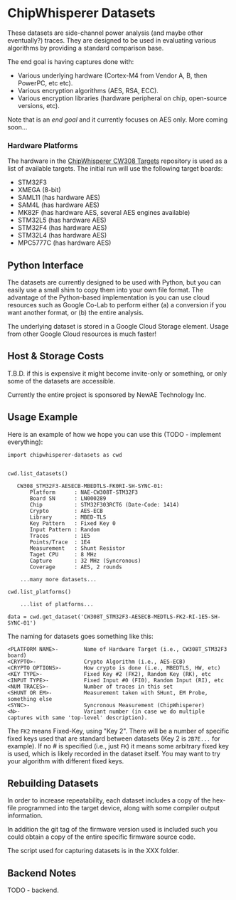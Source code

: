
# ChipWhisperer Datasets

These datasets are side-channel power analysis (and maybe other eventually?) traces. They are designed to be used in evaluating various algorithms by providing a standard comparison base.

The end goal is having captures done with:

* Various underlying hardware (Cortex-M4 from Vendor A, B, then PowerPC, etc etc).
* Various encryption algorithms (AES, RSA, ECC).
* Various encryption libraries (hardware peripheral on chip, open-source versions, etc).

Note that is an *end goal* and it currently focuses on AES only. More coming soon...

### Hardware Platforms

The hardware in the [ChipWhisperer CW308 Targets](https://github.com/newaetech/chipwhisperer-target-cw308t) repository is used as a list of available targets. The initial run will use the following target boards:

* STM32F3
* XMEGA (8-bit)
* SAML11 (has hardware AES)
* SAM4L (has hardware AES)
* MK82F (has hardware AES, several AES engines available)
* STM32L5 (has hardware AES)
* STM32F4 (has hardware AES)
* STM32L4  (has hardware AES)
* MPC5777C (has hardware AES)


## Python Interface

The datasets are currently designed to be used with Python, but you can easily use a small shim to copy them into your own file format. The advantage of the Python-based implementation is you can use cloud resources such as Google Co-Lab to perform either (a) a conversion if you want another format, or (b) the entire analysis.

The underlying dataset is stored in a Google Cloud Storage element. Usage from other Google Cloud resources is much faster!

## Host & Storage Costs

T.B.D. if this is expensive it might become invite-only or something, or only some of the datasets are accessible.

Currently the entire project is sponsored by NewAE Technology Inc.

## Usage Example

Here is an example of how we hope you can use this (TODO - implement everything):

	import chipwhisperer-datasets as cwd


	cwd.list_datasets()

       CW308_STM32F3-AESECB-MBEDTLS-FK0RI-SH-SYNC-01:
           Platform      : NAE-CW308T-STM32F3
           Board SN      : LN000289
           Chip          : STM32F303RCT6 (Date-Code: 1414)
           Crypto        : AES-ECB
           Library       : MBED-TLS
           Key Pattern   : Fixed Key 0
           Input Pattern : Random
           Traces        : 1E5
           Points/Trace  : 1E4
           Measurement   : Shunt Resistor
           Taget CPU     : 8 MHz
           Capture       : 32 MHz (Syncronous)
           Coverage      : AES, 2 rounds

		...many more datasets...	

	cwd.list_platforms()

		...list of platforms...

	data = cwd.get_dataset('CW308T_STM32F3-AESECB-MEDTLS-FK2-RI-1E5-SH-SYNC-01')

The naming for datasets goes something like this:

	<PLATFORM NAME>-        Name of Hardware Target (i.e., CW308T_STM32F3 board)
	<CRYPTO>-               Crypto Algorithm (i.e., AES-ECB)
	<CRYPTO OPTIONS>-       How crypto is done (i.e., MBEDTLS, HW, etc)
	<KEY TYPE>-             Fixed Key #2 (FK2), Random Key (RK), etc
	<INPUT TYPE>-           Fixed Input #0 (FI0), Random Input (RI), etc
	<NUM TRACES>-           Number of traces in this set
	<SHUNT OR EM>-          Measurement taken with SHunt, EM Probe, something else
	<SYNC>-                 Syncronous Measurement (ChipWhisperer)
	<N>-                    Variant number (in case we do multiple captures with same 'top-level' description).

The `FK2` means Fixed-Key, using "Key 2". There will be a number of specific fixed keys used that are standard between datasets (Key 2 is `2B7E...` for example). If no # is specified (i.e., just `FK`) it means some arbitrary fixed key is used, which is likely recorded in the dataset itself. You may want to try your algorithm with different fixed keys.

## Rebuilding Datasets

In order to increase repeatability, each dataset includes a copy of the hex-file programmed into the target device, along with some compiler output information.

In addition the git tag of the firmware version used is included such you could obtain a copy of the entire specific firmware source code.

The script used for capturing datasets is in the XXX folder.

## Backend Notes

TODO - backend.